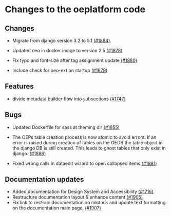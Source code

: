 # Changes to the oeplatform code

## Changes

- Migrate from django version 3.2 to 5.1 [(#1884)](https://github.com/OpenEnergyPlatform/oeplatform/pull/1884).

- Updated oeo in docker image to version 2.5 [(#1878)](https://github.com/OpenEnergyPlatform/oeplatform/pull/1878)

- Fix typo and font-size after tag assignment update [(#1880)](https://github.com/OpenEnergyPlatform/oeplatform/pull/1880)

- Include check for oeo-ext on startup [(#1879)](https://github.com/OpenEnergyPlatform/oeplatform/pull/1879)


## Features

- divide metadata builder flow into subsections [(#1747)](https://github.com/OpenEnergyPlatform/oeplatform/pull/1747)

## Bugs

- Updated Dockerfile for sass at theming dir [(#1855)](https://github.com/OpenEnergyPlatform/oeplatform/pull/1855)

- The OEPs table creation process is now atomic to avoid errors: If an error is raised during creation of tables on the OEDB the table object in the django DB is still created. This leads to ghost tables that only exist in django. [(#1886)](https://github.com/OpenEnergyPlatform/oeplatform/pull/1886)

- Fixed wrong calls in dataedit wizard to open collapsed items [(#1881)](https://github.com/OpenEnergyPlatform/oeplatform/pull/1881)

## Documentation updates

- Added documentation for Design System and Accessibility [(#1716)](https://github.com/OpenEnergyPlatform/oeplatform/pull/1716)
- Restructure documentation layout & enhance content [(#1905)](https://github.com/OpenEnergyPlatform/oeplatform/pull/1905)
- Fix  link to rest-api documentation on mkdocs and update text formatting on the documentation main page.  [(#1907)](https://github.com/OpenEnergyPlatform/oeplatform/pull/1907)
